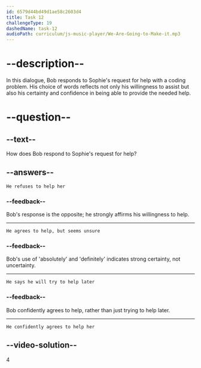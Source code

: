 ```yaml
---
id: 6579d44bd49d1ae58c2603d4
title: Task 12
challengeType: 19
dashedName: task-12
audioPath: curriculum/js-music-player/We-Are-Going-to-Make-it.mp3
---
```


<!--
AUDIO REFERENCE: 
Bob: "Absolutely. I can definitely help you with that."
-->

# --description--

In this dialogue, Bob responds to Sophie's request for help with a coding problem. His choice of words reflects not only his willingness to assist but also his certainty and confidence in being able to provide the needed help.

# --question--

## --text--

How does Bob respond to Sophie's request for help?

## --answers--

`He refuses to help her`

### --feedback--

Bob's response is the opposite; he strongly affirms his willingness to help.

---

`He agrees to help, but seems unsure`

### --feedback--

Bob's use of 'absolutely' and 'definitely' indicates strong certainty, not uncertainty.

---

`He says he will try to help later`

### --feedback--

Bob confidently agrees to help, rather than just trying to help later.

---

`He confidently agrees to help her`

## --video-solution--

4
